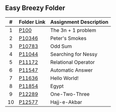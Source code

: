 ##  Easy Breezy Folder

|   #   | Folder Link | Assignment Description |
| :---: | ----------- | ---------------------- |
|   1   |    [P100](https://github.com/tranvex/4883-PT-Helal/tree/main/Assignments/A04%20-%20Easy%20Breezy/P100%20-%203n%2B1)| The 3n + 1 problem|
|   2   |    [P10346](https://github.com/tranvex/4883-PT-Helal/tree/main/Assignments/A04%20-%20Easy%20Breezy/P10346%20-%20Peter's%20Smokes)| Peter's Smokes|
|   3   |    [P10783](https://github.com/tranvex/4883-PT-Helal/tree/main/Assignments/A04%20-%20Easy%20Breezy/P10783%20-%20Odd%20Sum)| Odd Sum|
|   4   |    [P11044](https://github.com/tranvex/4883-PT-Helal/tree/main/Assignments/A04%20-%20Easy%20Breezy/P11044%20-%20Searching%20for%20Nessy)| Searching for Nessy|
|   5   |    [P11172](https://github.com/tranvex/4883-PT-Helal/tree/main/Assignments/A04%20-%20Easy%20Breezy/P11172%20-%20Relational%20Operator)| Relational Operator|
|   6   |    [P11547](https://github.com/tranvex/4883-PT-Helal/tree/main/Assignments/A04%20-%20Easy%20Breezy/P10783%20-%20Automatic%20Answer)| Automatic Answer|
|   7   |    [P11636](https://github.com/tranvex/4883-PT-Helal/tree/main/Assignments/A04%20-%20Easy%20Breezy/P11636%20-%20Hello%20World!)| Hello World!|
|   8   |    [P11854](https://github.com/tranvex/4883-PT-Helal/tree/main/Assignments/A04%20-%20Easy%20Breezy/P11854%20-%20Egypt)| Egypt|
|   9   |    [P12289](https://github.com/tranvex/4883-PT-Helal/tree/main/Assignments/A04%20-%20Easy%20Breezy/P12289%20-%20One-Two-Three)| One-Two-Three|
|   10   |    [P12577](https://github.com/tranvex/4883-PT-Helal/tree/main/Assignments/A04%20-%20Easy%20Breezy/P12577%20-%20Hajj%20Answer)| Hajj-e-Akbar|